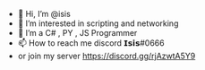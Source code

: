 - 👋 Hi, I’m @isis
- 👀 I’m interested in scripting and networking 
- 🌱 I’m a C# , PY , JS Programmer
- 📫 How to reach me discord 𝗜𝘀𝗶𝘀#0666
- or join my server https://discord.gg/rjAzwtA5Y9

